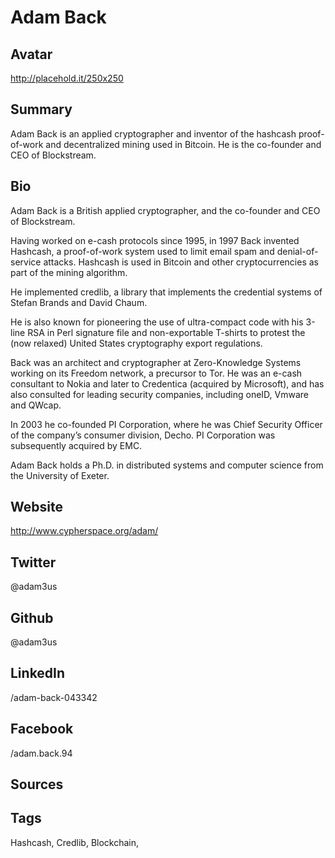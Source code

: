 # Adam Back

## Avatar
http://placehold.it/250x250

## Summary
Adam Back is an applied cryptographer and inventor of the hashcash proof-of-work and decentralized mining used in Bitcoin. He is the co-founder and CEO of Blockstream.

## Bio
Adam Back is a British applied cryptographer, and the co-founder and CEO of Blockstream. 

Having worked on e-cash protocols since 1995, in 1997 Back invented Hashcash, a proof-of-work system used to limit email spam and denial-of-service attacks. Hashcash is used in Bitcoin and other cryptocurrencies as part of the mining algorithm.

He implemented credlib, a library that implements the credential systems of Stefan Brands and David Chaum. 

He is also known for pioneering the use of ultra-compact code with his 3-line RSA in Perl signature file and non-exportable T-shirts to protest the (now relaxed) United States cryptography export regulations.

Back was an architect and cryptographer at Zero-Knowledge Systems working on its Freedom network, a precursor to Tor. He was an e-cash consultant to Nokia and later to Credentica (acquired by Microsoft), and has also consulted for leading security companies, including oneID, Vmware and QWcap. 

In 2003 he co-founded PI Corporation, where he was Chief Security Officer of the company’s consumer division, Decho. PI Corporation was subsequently acquired by EMC.

Adam Back holds a Ph.D. in distributed systems and computer science from the University of Exeter.

## Website
http://www.cypherspace.org/adam/

## Twitter
@adam3us

## Github
@adam3us

## LinkedIn
/adam-back-043342

## Facebook
/adam.back.94

## Sources

## Tags
Hashcash, Credlib, Blockchain, 

